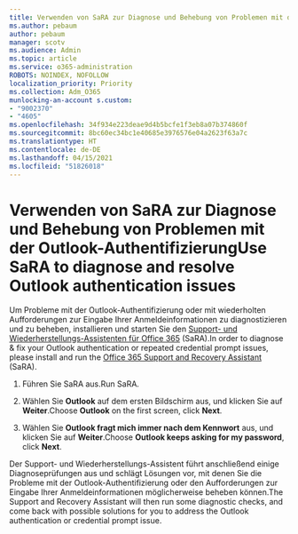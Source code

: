 ```yaml
---
title: Verwenden von SaRA zur Diagnose und Behebung von Problemen mit der Outlook-Authentifizierung
ms.author: pebaum
author: pebaum
manager: scotv
ms.audience: Admin
ms.topic: article
ms.service: o365-administration
ROBOTS: NOINDEX, NOFOLLOW
localization_priority: Priority
ms.collection: Adm_O365
munlocking-an-account s.custom:
- "9002370"
- "4605"
ms.openlocfilehash: 34f934e223deae9d4b5bcfe1f3eb8a07b374860f
ms.sourcegitcommit: 8bc60ec34bc1e40685e3976576e04a2623f63a7c
ms.translationtype: HT
ms.contentlocale: de-DE
ms.lasthandoff: 04/15/2021
ms.locfileid: "51826018"
---
```

# <a name="use-sara-to-diagnose-and-resolve-outlook-authentication-issues"></a><span data-ttu-id="67067-102">Verwenden von SaRA zur Diagnose und Behebung von Problemen mit der Outlook-Authentifizierung</span><span class="sxs-lookup"><span data-stu-id="67067-102">Use SaRA to diagnose and resolve Outlook authentication issues</span></span>

<span data-ttu-id="67067-103">Um Probleme mit der Outlook-Authentifizierung oder mit wiederholten Aufforderungen zur Eingabe Ihrer Anmeldeinformationen zu diagnostizieren und zu beheben, installieren und starten Sie den [Support- und Wiederherstellungs-Assistenten für Office 365](https://diagnostics.office.com/#/) (SaRA).</span><span class="sxs-lookup"><span data-stu-id="67067-103">In order to diagnose & fix your Outlook authentication or repeated credential prompt issues, please install and run the [Office 365 Support and Recovery Assistant](https://diagnostics.office.com/#/) (SaRA).</span></span>

1. <span data-ttu-id="67067-104">Führen Sie SaRA aus.</span><span class="sxs-lookup"><span data-stu-id="67067-104">Run SaRA.</span></span>

2. <span data-ttu-id="67067-105">Wählen Sie **Outlook** auf dem ersten Bildschirm aus, und klicken Sie auf **Weiter**.</span><span class="sxs-lookup"><span data-stu-id="67067-105">Choose **Outlook** on the first screen, click **Next**.</span></span>

3. <span data-ttu-id="67067-106">Wählen Sie **Outlook fragt mich immer nach dem Kennwort** aus, und klicken Sie auf **Weiter**.</span><span class="sxs-lookup"><span data-stu-id="67067-106">Choose **Outlook keeps asking for my password**, click **Next**.</span></span>

<span data-ttu-id="67067-107">Der Support- und Wiederherstellungs-Assistent führt anschließend einige Diagnoseprüfungen aus und schlägt Lösungen vor, mit denen Sie die Probleme mit der Outlook-Authentifizierung oder den Aufforderungen zur Eingabe Ihrer Anmeldeinformationen möglicherweise beheben können.</span><span class="sxs-lookup"><span data-stu-id="67067-107">The Support and Recovery Assistant will then run some diagnostic checks, and come back with possible solutions for you to address the Outlook authentication or credential prompt issue.</span></span>
